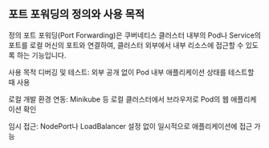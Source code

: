 ## 포트 포워딩의 정의와 사용 목적

정의
포트 포워딩(Port Forwarding)은 쿠버네티스 클러스터 내부의 Pod나 Service의 포트를 로컬 머신의 포트와 연결하여, 클러스터 외부에서 내부 리소스에 접근할 수 있도록 하는 기능입니다.

사용 목적
디버깅 및 테스트: 외부 공개 없이 Pod 내부 애플리케이션 상태를 테스트할 때 사용

로컬 개발 환경 연동: Minikube 등 로컬 클러스터에서 브라우저로 Pod의 웹 애플리케이션 확인

임시 접근: NodePort나 LoadBalancer 설정 없이 일시적으로 애플리케이션에 접근 가능
